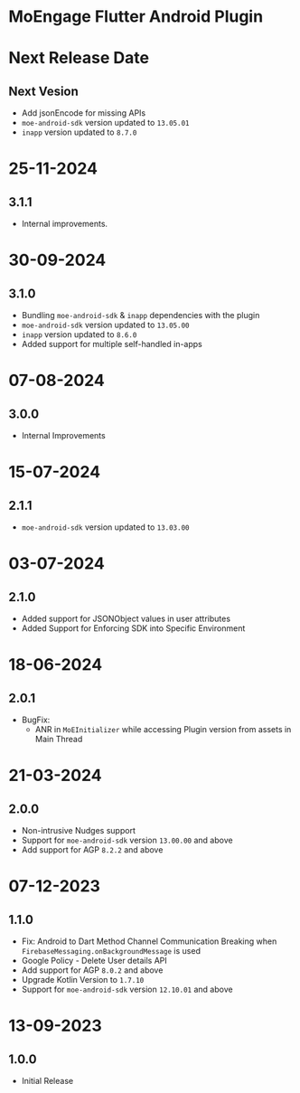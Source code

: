 # MoEngage Flutter Android Plugin
          
# Next Release Date

## Next Vesion
- Add jsonEncode for missing APIs 
- `moe-android-sdk` version updated to `13.05.01`
- `inapp` version updated to `8.7.0`

# 25-11-2024

## 3.1.1
- Internal improvements.

# 30-09-2024

## 3.1.0

- Bundling `moe-android-sdk` & `inapp` dependencies with the plugin 
- `moe-android-sdk` version updated to `13.05.00`
- `inapp` version updated to `8.6.0`
- Added support for multiple self-handled in-apps

# 07-08-2024

## 3.0.0
- Internal Improvements

# 15-07-2024

## 2.1.1
- `moe-android-sdk` version updated to `13.03.00`

# 03-07-2024

## 2.1.0
- Added support for JSONObject values in user attributes
- Added Support for Enforcing SDK into Specific Environment

# 18-06-2024

## 2.0.1

- BugFix:
  - ANR in `MoEInitializer` while accessing Plugin version from assets in Main Thread

# 21-03-2024

## 2.0.0
- Non-intrusive Nudges support
- Support for `moe-android-sdk` version `13.00.00` and above
- Add support for AGP `8.2.2` and above

# 07-12-2023

## 1.1.0
- Fix: Android to Dart Method Channel Communication Breaking when `FirebaseMessaging.onBackgroundMessage` is used
- Google Policy - Delete User details API
- Add support for AGP `8.0.2` and above
- Upgrade Kotlin Version to `1.7.10`
- Support for `moe-android-sdk` version `12.10.01` and above

# 13-09-2023

## 1.0.0
- Initial Release